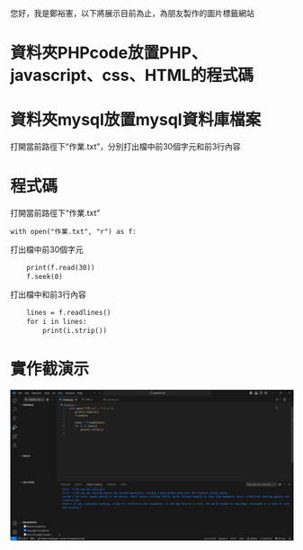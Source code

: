 您好，我是鄭裕憲，以下將展示目前為止，為朋友製作的圖片標籤網站
# 資料夾PHPcode放置PHP、javascript、css、HTML的程式碼

# 資料夾mysql放置mysql資料庫檔案
打開當前路徑下“作業.txt”，分別打出檔中前30個字元和前3行內容
# 程式碼
打開當前路徑下“作業.txt”
```
with open("作業.txt", "r") as f:
```
打出檔中前30個字元
```
    print(f.read(30))
    f.seek(0)
```
打出檔中和前3行內容
```
    lines = f.readlines()
    for i in lines:
        print(i.strip())
```
# 實作截演示
![image](https://github.com/OHIMEOPP/py/blob/main/pycode.png)
